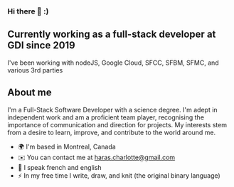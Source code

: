 ### Hi there 👋 :)

## Currently working as a full-stack developer at GDI since 2019
I've been working with nodeJS, Google Cloud, SFCC, SFBM, SFMC, and various 3rd parties

<!--
**char55/char55** is a ✨ _special_ ✨ repository because its `README.md` (this file) appears on your GitHub profile.

Here are some ideas to get you started:

- 🔭 I’m currently working on ...
- 🌱 I’m currently learning ...
- 👯 I’m looking to collaborate on ...
- 🤔 I’m looking for help with ...
- 💬 Ask me about ...
- 📫 How to reach me: ...
- 😄 Pronouns: ...
- ⚡ Fun fact: ...
    🤝 

   🖥️  See my portfolio at https://xyz  ~http://www.char55.tech
   🚀  I'm currently working on NPM package for data structures in typescript
   🧠  I'm learning GCP and studying for my Associate Cloud Engineer certification
-->

## About me
I'm a Full-Stack Software Developer with a science degree. 
I'm adept in independent work and am a proficient team player, recognising the importance of communication and direction for projects.  My interests stem from a desire to learn, improve, and contribute to the world around me. 

 - 🌍  I'm based in Montreal, Canada
 - ✉️  You can contact me at haras.charlotte@gmail.com
 - 👯 I speak french and english
 - ⚡  In my free time I write, draw, and knit (the original binary language)
 
 
 <!--
 
 ## Skills
 images***
 
 -->
